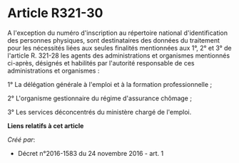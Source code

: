 # Article R321-30

A l'exception du numéro d'inscription au répertoire national d'identification des personnes physiques, sont destinataires des
données du traitement pour les nécessités liées aux seules finalités mentionnées aux 1°, 2° et 3° de l'article R. 321-28 les
agents des administrations et organismes mentionnés ci-après, désignés et habilités par l'autorité responsable de ces
administrations et organismes :

1° La délégation générale à l'emploi et à la formation professionnelle ;

2° L'organisme gestionnaire du régime d'assurance chômage ;

3° Les services déconcentrés du ministère chargé de l'emploi.

**Liens relatifs à cet article**

_Créé par_:

  - Décret n°2016-1583 du 24 novembre 2016 - art. 1
